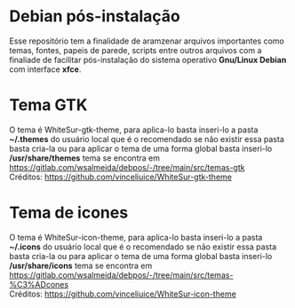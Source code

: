 # Debian pós-instalação

Esse repositório tem a finalidade de aramzenar arquivos importantes como temas, 
fontes, papeis de parede, scripts entre outros arquivos com a finaliade de facilitar 
pós-instalação do sistema operativo **Gnu/Linux Debian** com interface **xfce**.

# Tema GTK
O tema é WhiteSur-gtk-theme, para aplica-lo basta inseri-lo 
a pasta **~/.themes** do usuário local que é o recomendado se não existir essa 
pasta basta cria-la ou para aplicar o tema de uma forma global basta inseri-lo 
**/usr/share/themes** tema se encontra em https://gitlab.com/wsalmeida/debpos/-/tree/main/src/temas-gtk <br>
Créditos: https://github.com/vinceliuice/WhiteSur-gtk-theme

# Tema de icones
O tema é WhiteSur-icon-theme, para aplica-lo basta inseri-lo 
a pasta **~/.icons** do usuário local que é o recomendado se não existir essa 
pasta basta cria-la ou para aplicar o tema de uma forma global basta inseri-lo 
**/usr/share/icons** tema se encontra em https://gitlab.com/wsalmeida/debpos/-/tree/main/src/temas-%C3%ADcones <br>
Créditos: https://github.com/vinceliuice/WhiteSur-icon-theme


